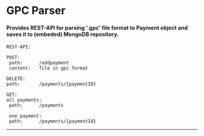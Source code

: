 # GPC Parser

####    Provides REST-API  for parsing '.gpc' file format to Payment object and saves it to (embeded) MongoDB repository.

    REST-API: 
    
    POST:
     path:      /addpayment
     content:   file in gpc format 
   
    DELETE:
    path:       /payments/{paymentID}
    
    GET:
    all payments:
     path:      /payments
     
     one payment:
     path:      /payments/{paymentId}
                
--- 



